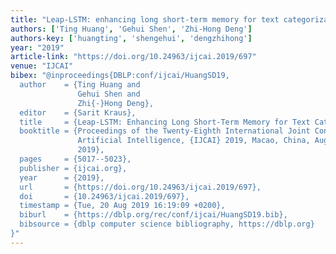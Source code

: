 ```yaml
---
title: "Leap-LSTM: enhancing long short-term memory for text categorization"
authors: ['Ting Huang', 'Gehui Shen', 'Zhi-Hong Deng']
authors-key: ['huangting', 'shengehui', 'dengzhihong']
year: "2019"
article-link: "https://doi.org/10.24963/ijcai.2019/697"
venue: "IJCAI"
bibex: "@inproceedings{DBLP:conf/ijcai/HuangSD19,
  author    = {Ting Huang and
               Gehui Shen and
               Zhi{-}Hong Deng},
  editor    = {Sarit Kraus},
  title     = {Leap-LSTM: Enhancing Long Short-Term Memory for Text Categorization},
  booktitle = {Proceedings of the Twenty-Eighth International Joint Conference on
               Artificial Intelligence, {IJCAI} 2019, Macao, China, August 10-16,
               2019},
  pages     = {5017--5023},
  publisher = {ijcai.org},
  year      = {2019},
  url       = {https://doi.org/10.24963/ijcai.2019/697},
  doi       = {10.24963/ijcai.2019/697},
  timestamp = {Tue, 20 Aug 2019 16:19:09 +0200},
  biburl    = {https://dblp.org/rec/conf/ijcai/HuangSD19.bib},
  bibsource = {dblp computer science bibliography, https://dblp.org}
}"
---
```

